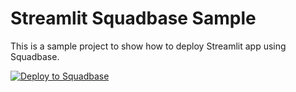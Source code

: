 # Streamlit Squadbase Sample

This is a sample project to show how to deploy Streamlit app using Squadbase.

[![Deploy to Squadbase](https://app.squadbase.dev/button.svg)](https://app.squadbase.dev/new/clone?repository-url=https://github.com/shibatanaoto/streamlit-squadbase-sample)
